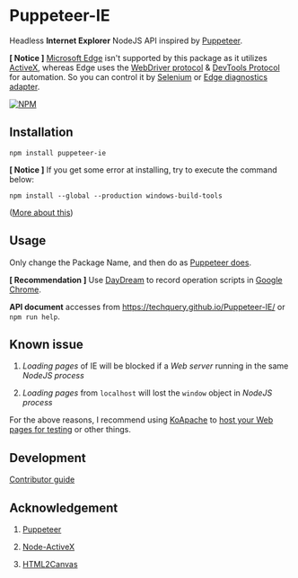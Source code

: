 # Puppeteer-IE

Headless **Internet Explorer** NodeJS API inspired by [Puppeteer](https://github.com/GoogleChrome/puppeteer).

**[ Notice ]**  [Microsoft Edge](https://www.microsoft.com/en-us/windows/microsoft-edge) isn't supported by this package as it utilizes [ActiveX](https://msdn.microsoft.com/en-us/library/windows/desktop/ms693753),
whereas Edge uses the [WebDriver protocol](https://developer.microsoft.com/en-us/microsoft-edge/tools/webdriver/) & [DevTools Protocol](https://docs.microsoft.com/en-us/microsoft-edge/devtools-protocol/) for automation.
So you can control it by [Selenium](http://seleniumhq.github.io/selenium/docs/api/javascript/index.html) or [Edge diagnostics adapter](https://github.com/Microsoft/edge-diagnostics-adapter).

[![NPM](https://nodei.co/npm/puppeteer-ie.png?downloads=true&downloadRank=true&stars=true)](https://nodei.co/npm/puppeteer-ie/)



## Installation

```Shell
npm install puppeteer-ie
```

**[ Notice ]**  If you get some error at installing, try to execute the command below:

```Shell
npm install --global --production windows-build-tools
```
([More about this](https://github.com/nodejs/node-gyp#option-1))



## Usage

Only change the Package Name, and then do as [Puppeteer does](https://github.com/GoogleChrome/puppeteer/blob/master/docs/api.md).

**[ Recommendation ]**  Use [DayDream](https://github.com/segmentio/daydream) to record operation scripts in [Google Chrome](https://www.google.com/chrome/).

**API document** accesses from https://techquery.github.io/Puppeteer-IE/ or `npm run help`.



## Known issue

 1. *Loading pages* of IE will be blocked if a *Web server* running in the same *NodeJS process*

 2. *Loading pages* from `localhost` will lost the `window` object in *NodeJS process*

For the above reasons, I recommend using [KoApache](https://www.npmjs.com/package/koapache) to [host your Web pages for testing](https://github.com/TechQuery/Puppeteer-IE/blob/master/test/Page.js#L19) or other things.



## Development

[Contributor guide](https://github.com/TechQuery/Puppeteer-IE/blob/master/Contributing.md)



## Acknowledgement

 1. [Puppeteer](https://github.com/GoogleChrome/puppeteer)

 2. [Node-ActiveX](https://github.com/durs/node-activex)

 3. [HTML2Canvas](http://html2canvas.hertzen.com/)
